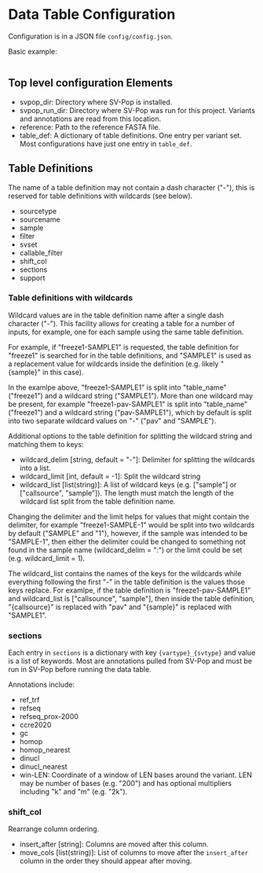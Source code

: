 # Data Table Configuration

Configuration is in a JSON file `config/config.json`.

Basic example:
```

```

## Top level configuration Elements ##

* svpop_dir: Directory where SV-Pop is installed.
* svpop_run_dir: Directory where SV-Pop was run for this project. Variants and annotations are read from this location.
* reference: Path to the reference FASTA file.
* table_def: A dictionary of table definitions. One entry per variant set. Most configurations have just one entry
  in `table_def`.

## Table Definitions ##

The name of a table definition may not contain a dash character ("-"), this is reserved for table definitions with
wildcards (see below).

* sourcetype
* sourcename
* sample
* filter
* svset
* callable_filter
* shift_col
* sections
* support

### Table definitions with wildcards ###

Wildcard values are in the table definition name after a single dash character ("-"). This facility allows for creating
a table for a number of inputs, for example, one for each sample using the same table definition.

For example, if "freeze1-SAMPLE1" is requested, the table definition for "freeze1" is searched for in the table
definitions, and "SAMPLE1" is used as a replacement value for wildcards inside the definition (e.g. likely "{sample}"
in this case).

In the examlpe above, "freeze1-SAMPLE1" is split into "table_name" ("freeze1") and a wildcard string ("SAMPLE1"). More
than one wildcard may be present, for example "freeze1-pav-SAMPLE1" is split into "table_name" ("freeze1") and a
wildcard string ("pav-SAMPLE1"), which by default is split into two separate wildcard values on "-" ("pav" and
"SAMPLE").

Additional options to the table definition for splitting the wildcard string and matching them to keys:
* wildcard_delim [string, default = "-"]: Delimiter for splitting the wildcards into a list. 
* wildcard_limit [int, default = -1]: Split the wildcard string
* wildcard_list [list(string)]: A list of wildcard keys (e.g. ["sample"] or ["callsource", "sample"]). The length
  must match the length of the wildcard list split from the table definition name.

Changing the delimiter and the limit helps for values that might contain the delimiter, for example "freeze1-SAMPLE-1"
would be split into two wildcards by default ("SAMPLE" and "1"), however, if the sample was intended to be "SAMPLE-1",
then either the delimiter could be changed to something not found in the sample name (wildcard_delim = ":") or the
limit could be set (e.g. wildcard_limit = 1).

The wildcard_list contains the names of the keys for the wildcards while everything following the first "-" in the table
definition is the values those keys replace. For examlpe, if the table definition is "freeze1-pav-SAMPLE1" and
wildcard_list is ["callsounce", "sample"], then inside the table definition, "{callsource}" is replaced with "pav" and
"{sample}" is replaced with "SAMPLE1".

### sections ###

Each entry in `sections` is a dictionary with key `{vartype}_{svtype}` and value is a list of keywords. Most are
annotations pulled from SV-Pop and must be run in SV-Pop before running the data table.

Annotations include:
* ref_trf
* refseq
* refseq_prox-2000
* ccre2020
* gc
* homop
* homop_nearest
* dinucl
* dinucl_nearest
* win-LEN: Coordinate of a window of LEN bases around the variant. LEN may be number of bases (e.g. "200") and has
  optional multipliers including "k" and "m" (e.g. "2k").

### shift_col ###

Rearrange column ordering.

* insert_after [string]: Columns are moved after this column.
* move_cols [list(string)]: List of columns to move after the `insert_after` column in the order they should appear
  after moving.


